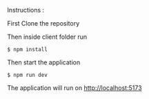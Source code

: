 Instructions :

First Clone the repository

Then inside client folder run

`$ npm install`

Then start the application

`$ npm run dev`

The application will run on [http://localhost:5173](http://localhost:5173)
